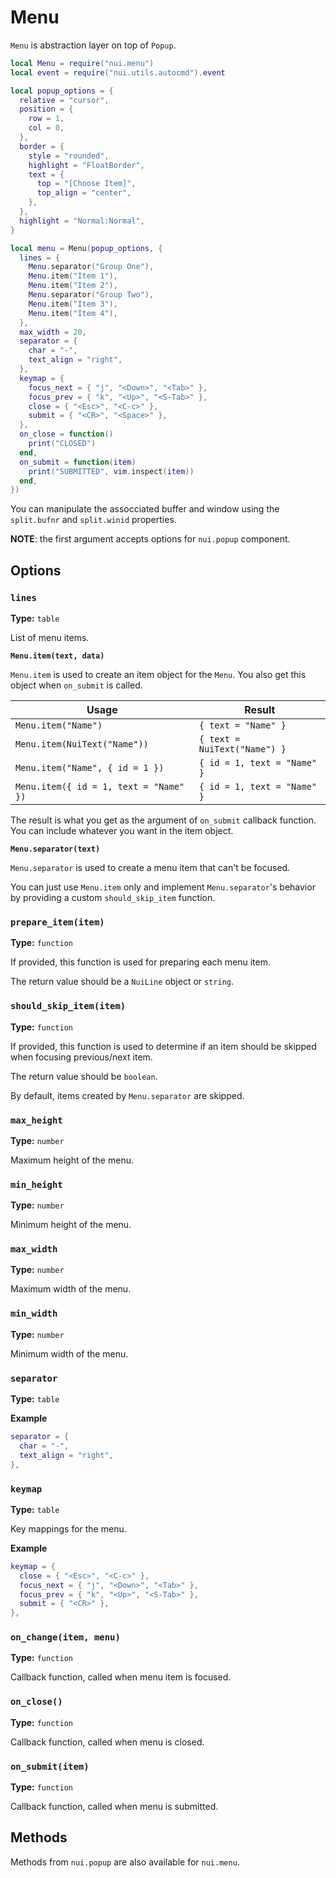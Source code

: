 # Menu

`Menu` is abstraction layer on top of `Popup`.

```lua
local Menu = require("nui.menu")
local event = require("nui.utils.autocmd").event

local popup_options = {
  relative = "cursor",
  position = {
    row = 1,
    col = 0,
  },
  border = {
    style = "rounded",
    highlight = "FloatBorder",
    text = {
      top = "[Choose Item]",
      top_align = "center",
    },
  },
  highlight = "Normal:Normal",
}

local menu = Menu(popup_options, {
  lines = {
    Menu.separator("Group One"),
    Menu.item("Item 1"),
    Menu.item("Item 2"),
    Menu.separator("Group Two"),
    Menu.item("Item 3"),
    Menu.item("Item 4"),
  },
  max_width = 20,
  separator = {
    char = "-",
    text_align = "right",
  },
  keymap = {
    focus_next = { "j", "<Down>", "<Tab>" },
    focus_prev = { "k", "<Up>", "<S-Tab>" },
    close = { "<Esc>", "<C-c>" },
    submit = { "<CR>", "<Space>" },
  },
  on_close = function()
    print("CLOSED")
  end,
  on_submit = function(item)
    print("SUBMITTED", vim.inspect(item))
  end,
})
```

You can manipulate the assocciated buffer and window using the
`split.bufnr` and `split.winid` properties.

**NOTE**: the first argument accepts options for `nui.popup` component.

## Options

### `lines`

**Type:** `table`

List of menu items.

**`Menu.item(text, data)`**

`Menu.item` is used to create an item object for the `Menu`. You also get this
object when `on_submit` is called.

| Usage                                  | Result                       |
| -------------------------------------- | ---------------------------- |
| `Menu.item("Name")`                    | `{ text = "Name" }`          |
| `Menu.item(NuiText("Name"))`           | `{ text = NuiText("Name") }` |
| `Menu.item("Name", { id = 1 })`        | `{ id = 1, text = "Name" }`  |
| `Menu.item({ id = 1, text = "Name" })` | `{ id = 1, text = "Name" }`  |

The result is what you get as the argument of `on_submit` callback function.
You can include whatever you want in the item object.

**`Menu.separator(text)`**

`Menu.separator` is used to create a menu item that can't be focused.

You can just use `Menu.item` only and implement `Menu.separator`'s behavior
by providing a custom `should_skip_item` function.

### `prepare_item(item)`

**Type:** `function`

If provided, this function is used for preparing each menu item.

The return value should be a `NuiLine` object or `string`.

### `should_skip_item(item)`

**Type:** `function`

If provided, this function is used to determine if an item should be
skipped when focusing previous/next item.

The return value should be `boolean`.

By default, items created by `Menu.separator` are skipped.

### `max_height`

**Type:** `number`

Maximum height of the menu.

### `min_height`

**Type:** `number`

Minimum height of the menu.

### `max_width`

**Type:** `number`

Maximum width of the menu.

### `min_width`

**Type:** `number`

Minimum width of the menu.

### `separator`

**Type:** `table`

**Example**

```lua
separator = {
  char = "-",
  text_align = "right",
},
```

### `keymap`

**Type:** `table`

Key mappings for the menu.

**Example**

```lua
keymap = {
  close = { "<Esc>", "<C-c>" },
  focus_next = { "j", "<Down>", "<Tab>" },
  focus_prev = { "k", "<Up>", "<S-Tab>" },
  submit = { "<CR>" },
},
```

### `on_change(item, menu)`

**Type:** `function`

Callback function, called when menu item is focused.

### `on_close()`

**Type:** `function`

Callback function, called when menu is closed.

### `on_submit(item)`

**Type:** `function`

Callback function, called when menu is submitted.

## Methods

Methods from `nui.popup` are also available for `nui.menu`.
